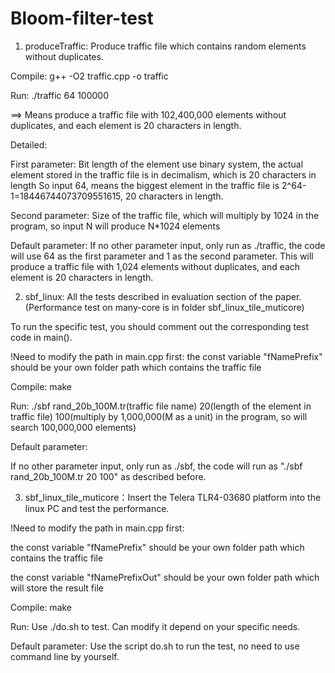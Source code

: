 Bloom-filter-test
=================
1. produceTraffic: Produce traffic file which contains random elements without duplicates.

Compile:  g++ -O2 traffic.cpp -o traffic

Run:      ./traffic 64 100000

==>       Means produce a traffic file with 102,400,000 elements without duplicates, and each element is 20 characters in length.

Detailed: 

First parameter: Bit length of the element use binary system, the actual element stored in the traffic file is in decimalism, which is 20 characters in length
So input 64, means the biggest element in the traffic file is 2^64-1=18446744073709551615, 20 characters in length.

Second parameter: Size of the traffic file, which will multiply by 1024 in the program, so input N will produce N*1024 elements  

Default parameter: If no other parameter input, only run as ./traffic, the code will use 64 as the first parameter and 1 as the second parameter.
This will produce a traffic file with 1,024 elements without duplicates, and each element is 20 characters in length.
        
2. sbf_linux: All the tests described in evaluation section of the paper. (Performance test on many-core is in folder sbf_linux_tile_muticore)

To run the specific test, you should comment out the corresponding test code in main().

!Need to modify the path in main.cpp first:  the const variable "fNamePrefix" should be your own folder path which contains the traffic file 

Compile:         make

Run:             ./sbf rand_20b_100M.tr(traffic file name) 20(length of the element in traffic file) 100(multiply by 1,000,000(M as a unit) in the program, so will search 100,000,000 elements)

Default parameter: 

If no other parameter input, only run as ./sbf, the code will run as "./sbf rand_20b_100M.tr 20 100" as described before.
                        
3. sbf_linux_tile_muticore：Insert the Telera TLR4-03680 platform into the linux PC and test the performance.
		    
!Need to modify the path in main.cpp first:  

the const variable "fNamePrefix" should be your own folder path which contains the traffic file 

the const variable "fNamePrefixOut" should be your own folder path which will store the result file 

Compile:        make

Run:            Use ./do.sh to test. Can modify it depend on your specific needs.

Default parameter:  Use the script do.sh to run the test, no need to use command line by yourself.   
